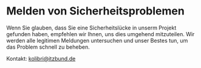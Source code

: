 # Melden von Sicherheitsproblemen

Wenn Sie glauben, dass Sie eine Sicherheitslücke in unserm Projekt gefunden haben, empfehlen wir Ihnen, uns dies umgehend mitzuteilen. Wir werden alle legitimen Meldungen untersuchen und unser Bestes tun, um das Problem schnell zu beheben.

Kontakt: [kolibri@itzbund.de](mailto:kolibri@itzbund.de)
